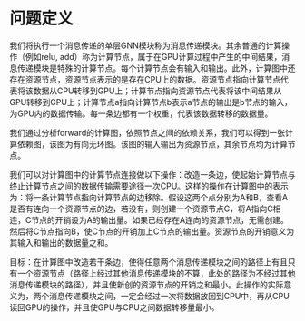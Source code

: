# 问题定义
我们将执行一个消息传递的单层GNN模块称为消息传递模块。其余普通的计算操作（例如relu, add）称为计算节点，属于在GPU计算过程中产生的中间结果，消息传递模块是特殊的计算节点。每个计算节点会有输入和输出。此外，计算图中还存在资源节点，资源节点表示的是存在CPU上的数据。资源节点指向计算节点代表将该数据从CPU转移到GPU上；计算节点指向资源节点代表将该中间结果从GPU转移到CPU上；计算节点a指向计算节点b表示a节点的输出是b节点的输入，为GPU内的数据传输。每一条边都有一个权重，代表该数据转移的数据量。

我们通过分析forward的计算图，依照节点之间的依赖关系，我们可以得到一张计算依赖图，该图为有向无环图。该图的输入输出为资源节点，其余节点均为计算节点。

我们可以对计算图中的计算节点连接做以下操作：改造一条边，使起始计算节点与终止计算节点之间的数据传输需要途径一次CPU。这样的操作在计算图中的表示为：将一条计算节点指向计算节点的边移除。假设这两个点分别为A和B，查看A是否有连向一个资源节点的边，若没有，则创建一个资源节点C，将A指向C相连，C节点的开销设为A的输出量。如果已经存在A连向的资源节点，无需创建。然后将C节点指向B，使C节点的开销加上C节点的输出量。资源节点的开销意义为其输入和输出的数据量之和。

目标：在计算图中改造若干条边，使得任意两个消息传递模块之间的路径上有且只有一个资源节点（路径上经过其他消息传递模块的不算，此处的路径为不经过其他消息传递模块的路径），并且使新创的资源节点的开销之和最小。此操作的实际意义为，两个消息传递模块之间，一定会经过一次将数据放回到CPU中，再从CPU读回GPU的操作，并且使GPU与CPU之间数据转移量最小。
